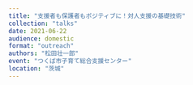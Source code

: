 ```yaml
---
title: "支援者も保護者もポジティブに！対人支援の基礎技術"
collection: "talks"
date: 2021-06-22
audience: domestic
format: "outreach"
authors: "松田壮一郎"
event: "つくば市子育て総合支援センター"
location: "茨城"
---
```

